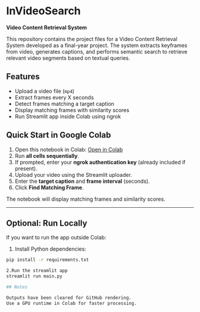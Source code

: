 # InVideoSearch

**Video Content Retrieval System**

This repository contains the project files for a Video Content Retrieval System developed as a final-year project. The system extracts keyframes from video, generates captions, and performs semantic search to retrieve relevant video segments based on textual queries.

## Features

- Upload a video file (`mp4`)
- Extract frames every X seconds  
- Detect frames matching a target caption  
- Display matching frames with similarity scores  
- Run Streamlit app inside Colab using ngrok  

## Quick Start in Google Colab

1. Open this notebook in Colab: [Open in Colab](https://colab.research.google.com/github/<your-username>/<your-repo>/blob/main/<your-notebook>.ipynb)  
2. Run **all cells sequentially**.  
3. If prompted, enter your **ngrok authentication key** (already included if present).  
4. Upload your video using the Streamlit uploader.  
5. Enter the **target caption** and **frame interval** (seconds).  
6. Click **Find Matching Frame**.  

The notebook will display matching frames and similarity scores.

---

## Optional: Run Locally

If you want to run the app outside Colab:

1. Install Python dependencies:

```bash
pip install -r requirements.txt

2.Run the streamlit app
streamlit run main.py

## Notes

Outputs have been cleared for GitHub rendering.
Use a GPU runtime in Colab for faster processing.
